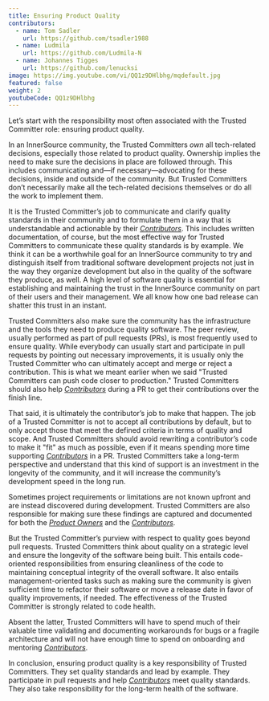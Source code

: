```yaml
---
title: Ensuring Product Quality
contributors:
  - name: Tom Sadler
    url: https://github.com/tsadler1988
  - name: Ludmila
    url: https://github.com/Ludmila-N
  - name: Johannes Tigges
    url: https://github.com/lenucksi
image: https://img.youtube.com/vi/QQ1z9DHlbhg/mqdefault.jpg
featured: false
weight: 2
youtubeCode: QQ1z9DHlbhg
---
```

<div class="paragraph">
<p>Let’s start with the responsibility most often associated with the Trusted Committer
role: ensuring product quality.</p>
</div>
<div class="paragraph">
<p>In an InnerSource community, the Trusted Committers <em>own</em> all tech-related decisions,
especially those related to product quality. Ownership implies the
need to make sure the decisions in place are followed through. This
includes communicating and—if necessary—advocating for these decisions,
inside and outside of the community. But Trusted Committers don’t necessarily make all the
tech-related decisions themselves or do all the work to implement them.</p>
</div>
<div class="paragraph">
<p>It is the Trusted Committer&#8217;s job to communicate and clarify quality standards in their
community and to formulate them in a way that is understandable and
actionable by their <a href="https://innersourcecommons.net/learn/learning-path/contributor/01"><em>Contributors</em></a>. This includes written documentation,
of course, but the most effective way for Trusted Committers to communicate these quality standards is by example. We think it
can be a worthwhile goal for an InnerSource community to try and
distinguish itself from traditional software development projects not
just in the way they organize development but also in the quality of the
software they produce, as well. A high level of software quality is essential for establishing and maintaining the
trust in the InnerSource community on part of their users and their management. We all know how one bad release can shatter this trust in an instant.</p>
</div>
<div class="paragraph">
<p>Trusted Committers also make sure the community has the infrastructure and the
tools they need to produce quality software. The peer review, usually
performed as part of pull requests (PRs), is most frequently used to ensure quality. While everybody can usually start
and participate in pull requests by pointing out necessary improvements,
it is usually only the Trusted Committer who can ultimately accept and merge or reject
a contribution. This is what we meant earlier when we said "Trusted Committers can push code
closer to production." Trusted Committers should also help <a href="https://innersourcecommons.net/learn/learning-path/contributor/01"><em>Contributors</em></a> during
a PR to get their contributions over the finish line.</p>
</div>
<div class="paragraph">
<p>That said, it is ultimately the contributor&#8217;s job to make that happen.
The job of a Trusted Committer is not to accept all contributions by default, but to
only accept those that meet the defined criteria in terms of quality and
scope. And Trusted Committers should avoid rewriting a contributor&#8217;s code to make it
"fit" as much as possible, even if it means spending more time
supporting  <a href="https://innersourcecommons.net/learn/learning-path/contributor/01"><em>Contributors</em></a> in a PR. Trusted Committers
take a long-term perspective and understand that this kind of support is
an investment in the longevity of the community, and it will increase the community&#8217;s development speed in the long run.</p>
</div>
<div class="paragraph">
<p>Sometimes project requirements or limitations are not known upfront and are instead
discovered during development. Trusted Committers are also responsible for making sure
these findings are captured and documented for both the <a href="https://innersourcecommons.net/learn/learning-path/product-owner/01"><em>Product Owners</em></a> and the
<a href="https://innersourcecommons.net/learn/learning-path/contributor/01"><em>Contributors</em></a>.</p>
</div>
<div class="paragraph">
<p>But the Trusted Committer&#8217;s purview with respect to quality goes beyond pull requests.
Trusted Committers think about quality on a strategic level and ensure the
longevity of the software being built. This entails code-oriented
responsibilities from ensuring cleanliness of the code to maintaining
conceptual integrity of the overall software. It also entails
management-oriented tasks such as making sure the community is
given sufficient time to refactor their software or move a release date
in favor of quality improvements, if needed.
The effectiveness of the Trusted Committer is strongly related to code health.</p>
</div>
<div class="paragraph">
<p>Absent the latter, Trusted Committers will have to spend much of their valuable time
validating and documenting workarounds for bugs or a fragile
architecture and will not have enough time to spend on onboarding and
mentoring <a href="https://innersourcecommons.net/learn/learning-path/contributor/01"><em>Contributors</em></a>.</p>
</div>
<div class="paragraph">
<p>In conclusion, ensuring product quality is a key responsibility of Trusted Committers.
They set quality standards and lead by example. They participate in pull
requests and help <a href="https://innersourcecommons.net/learn/learning-path/contributor/01"><em>Contributors</em></a> meet
quality standards. They also take responsibility for the long-term
health of the software.</p>
</div>
<!--- This file autogenerated from https://github.com/InnerSourceCommons/InnerSourceLearningPath/blob/master/scripts -->